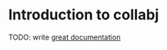 # Introduction to collabj

TODO: write [great documentation](http://jacobian.org/writing/what-to-write/)
